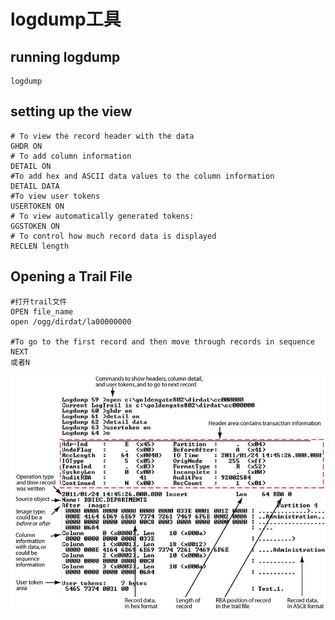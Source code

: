 # logdump工具

## running logdump

```
logdump
```

## setting up the view

```
# To view the record header with the data
GHDR ON
# To add column information
DETAIL ON
#To add hex and ASCII data values to the column information
DETAIL DATA
#To view user tokens
USERTOKEN ON
# To view automatically generated tokens:
GGSTOKEN ON
# To control how much record data is displayed
RECLEN length
```

## Opening a Trail File

```
#打开trail文件
OPEN file_name
open /ogg/dirdat/la00000000

#To go to the first record and then move through records in sequence
NEXT
或者N
```

![](./image/logdump-record.jpg)

